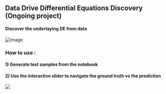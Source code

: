 ## Data Drive Differential Equations Discovery (Ongoing project)

#### Discover the underlaying DE from data

![image](https://i.imgur.com/xugNmFF.png)



### How to use :

#### 1) Generate test samples from the notebook
#### 2) Use the interactive slider to navigate the ground truth vs the prediction

<img src="https://i.imgur.com/htnt6cT.png" >
